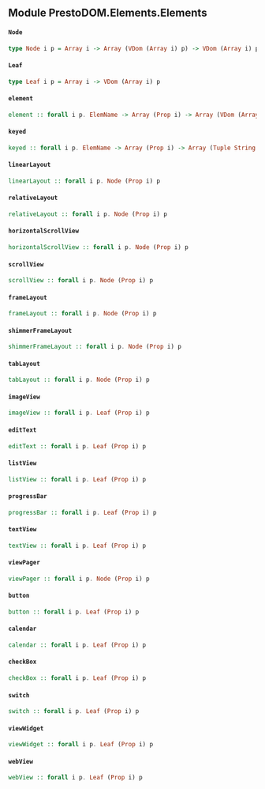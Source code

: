 ## Module PrestoDOM.Elements.Elements

#### `Node`

``` purescript
type Node i p = Array i -> Array (VDom (Array i) p) -> VDom (Array i) p
```

#### `Leaf`

``` purescript
type Leaf i p = Array i -> VDom (Array i) p
```

#### `element`

``` purescript
element :: forall i p. ElemName -> Array (Prop i) -> Array (VDom (Array (Prop i)) p) -> VDom (Array (Prop i)) p
```

#### `keyed`

``` purescript
keyed :: forall i p. ElemName -> Array (Prop i) -> Array (Tuple String (VDom (Array (Prop i)) p)) -> VDom (Array (Prop i)) p
```

#### `linearLayout`

``` purescript
linearLayout :: forall i p. Node (Prop i) p
```

#### `relativeLayout`

``` purescript
relativeLayout :: forall i p. Node (Prop i) p
```

#### `horizontalScrollView`

``` purescript
horizontalScrollView :: forall i p. Node (Prop i) p
```

#### `scrollView`

``` purescript
scrollView :: forall i p. Node (Prop i) p
```

#### `frameLayout`

``` purescript
frameLayout :: forall i p. Node (Prop i) p
```

#### `shimmerFrameLayout`

``` purescript
shimmerFrameLayout :: forall i p. Node (Prop i) p
```

#### `tabLayout`

``` purescript
tabLayout :: forall i p. Node (Prop i) p
```

#### `imageView`

``` purescript
imageView :: forall i p. Leaf (Prop i) p
```

#### `editText`

``` purescript
editText :: forall i p. Leaf (Prop i) p
```

#### `listView`

``` purescript
listView :: forall i p. Leaf (Prop i) p
```

#### `progressBar`

``` purescript
progressBar :: forall i p. Leaf (Prop i) p
```

#### `textView`

``` purescript
textView :: forall i p. Leaf (Prop i) p
```

#### `viewPager`

``` purescript
viewPager :: forall i p. Node (Prop i) p
```

#### `button`

``` purescript
button :: forall i p. Leaf (Prop i) p
```

#### `calendar`

``` purescript
calendar :: forall i p. Leaf (Prop i) p
```

#### `checkBox`

``` purescript
checkBox :: forall i p. Leaf (Prop i) p
```

#### `switch`

``` purescript
switch :: forall i p. Leaf (Prop i) p
```

#### `viewWidget`

``` purescript
viewWidget :: forall i p. Leaf (Prop i) p
```

#### `webView`

``` purescript
webView :: forall i p. Leaf (Prop i) p
```


